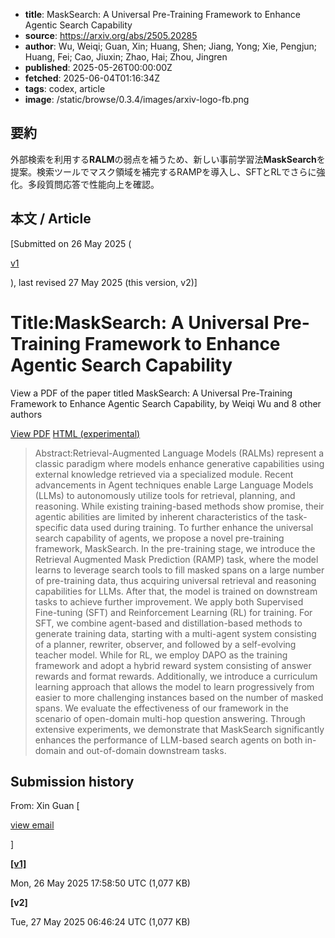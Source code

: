 <!-- metadata -->

- **title**: MaskSearch: A Universal Pre-Training Framework to Enhance Agentic Search Capability
- **source**: https://arxiv.org/abs/2505.20285
- **author**: Wu, Weiqi; Guan, Xin; Huang, Shen; Jiang, Yong; Xie, Pengjun; Huang, Fei; Cao, Jiuxin; Zhao, Hai; Zhou, Jingren
- **published**: 2025-05-26T00:00:00Z
- **fetched**: 2025-06-04T01:16:34Z
- **tags**: codex, article
- **image**: /static/browse/0.3.4/images/arxiv-logo-fb.png

## 要約

外部検索を利用する**RALM**の弱点を補うため、新しい事前学習法**MaskSearch**を提案。検索ツールでマスク領域を補完するRAMPを導入し、SFTとRLでさらに強化。多段質問応答で性能向上を確認。

## 本文 / Article

[Submitted on 26 May 2025 (

[v1](https://arxiv.org/abs/2505.20285v1)

), last revised 27 May 2025 (this version, v2)]

# Title:MaskSearch: A Universal Pre-Training Framework to Enhance Agentic Search Capability

View a PDF of the paper titled MaskSearch: A Universal Pre-Training Framework to Enhance Agentic Search Capability, by Weiqi Wu and 8 other authors

[View PDF](/pdf/2505.20285)
[HTML (experimental)](https://arxiv.org/html/2505.20285v2)

> Abstract:Retrieval-Augmented Language Models (RALMs) represent a classic paradigm where models enhance generative capabilities using external knowledge retrieved via a specialized module. Recent advancements in Agent techniques enable Large Language Models (LLMs) to autonomously utilize tools for retrieval, planning, and reasoning. While existing training-based methods show promise, their agentic abilities are limited by inherent characteristics of the task-specific data used during training. To further enhance the universal search capability of agents, we propose a novel pre-training framework, MaskSearch. In the pre-training stage, we introduce the Retrieval Augmented Mask Prediction (RAMP) task, where the model learns to leverage search tools to fill masked spans on a large number of pre-training data, thus acquiring universal retrieval and reasoning capabilities for LLMs. After that, the model is trained on downstream tasks to achieve further improvement. We apply both Supervised Fine-tuning (SFT) and Reinforcement Learning (RL) for training. For SFT, we combine agent-based and distillation-based methods to generate training data, starting with a multi-agent system consisting of a planner, rewriter, observer, and followed by a self-evolving teacher model. While for RL, we employ DAPO as the training framework and adopt a hybrid reward system consisting of answer rewards and format rewards. Additionally, we introduce a curriculum learning approach that allows the model to learn progressively from easier to more challenging instances based on the number of masked spans. We evaluate the effectiveness of our framework in the scenario of open-domain multi-hop question answering. Through extensive experiments, we demonstrate that MaskSearch significantly enhances the performance of LLM-based search agents on both in-domain and out-of-domain downstream tasks.

## Submission history

From: Xin Guan [

[view email](/show-email/a02aa2d1/2505.20285)

]

**[[v1]](/abs/2505.20285v1)**

Mon, 26 May 2025 17:58:50 UTC (1,077 KB)

**[v2]**

Tue, 27 May 2025 06:46:24 UTC (1,077 KB)
